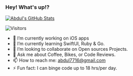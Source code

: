 ### Hey! What's up!?
[![Abdul's GitHub Stats](https://github-readme-stats.vercel.app/api?username=abdulrahim46&hide=issues&count_private=true&show_icons=true&theme=calm)](https://github.com/abdulrahim46/github-readme-stats)

![Visitors](https://visitor-badge.glitch.me/badge?page_id=abdulrahim46&left_color=gray&right_color=blue)

<!-- <img align="right" src="https://github-readme-stats.vercel.app/api?username=abdulrahim46&show_icons=true&icon_color=CE1D2D&text_color=718096&bg_color=00000000&hide_title=true&hide_border=true" /> -->

- 🔭 I’m currently working on iOS apps
- 🌱 I’m currently learning SwiftUI, Ruby & Go.
- 👯 I’m looking to collaborate on Open sources Projects.
- 💬 Ask me about Coffee, Bikes, or Code Reviews.
- 📫 How to reach me: abdul7716@gmail.com
- ⚡ Fun fact: I can binge code up to 18 hrs/per day.



